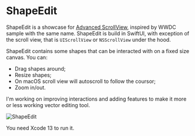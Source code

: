 # ShapeEdit

ShapeEdit is a showcase for [Advanced ScrollView](https://github.com/dmytro-anokhin/advanced-scrollview), inspired by WWDC sample with the same name. ShapeEdit is build in SwiftUI, with exception of the scroll view, that is `UIScrollView` or `NSScrollView` under the hood.

ShapeEdit contains some shapes that can be interacted with on a fixed size canvas. You can:
- Drag shapes around;
- Resize shapes;
- On macOS scroll view will autoscroll to follow the coursor;
- Zoom in/out.

I'm working on improving interactions and adding features to make it more or less working vector editing tool.

![ShapeEdit](https://user-images.githubusercontent.com/5136301/128252696-f7bf056f-ba98-4dd5-8d51-7ddd65d3223c.png)

You need Xcode 13 to run it.
